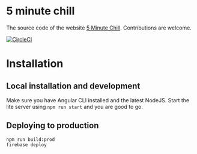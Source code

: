 # 5 minute chill

The source code of the website [5 Minute Chill](http://5minutechill.com). Contributions are welcome.

[![CircleCI](https://circleci.com/gh/Dzhuneyt/5minutechill.com/tree/master.svg?style=svg)](https://circleci.com/gh/Dzhuneyt/5minutechill.com/tree/master)

# Installation
## Local installation and development
Make sure you have Angular CLI installed and the latest NodeJS. Start the lite server using `npm run start` and you are good to go.

## Deploying to production

    npm run build:prod
    firebase deploy

